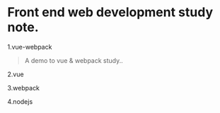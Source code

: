 # Front end web development study note.

1.vue-webpack 
> A demo to vue & webpack study..

2.vue

3.webpack

4.nodejs


